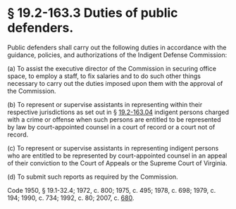 # § 19.2-163.3 Duties of public defenders.

<p>Public defenders shall carry out the following duties in accordance with the guidance, policies, and authorizations of the Indigent Defense Commission:</p><p>(a) To assist the executive director of the Commission in securing office space, to employ a staff, to fix salaries and to do such other things necessary to carry out the duties imposed upon them with the approval of the Commission.</p><p>(b) To represent or supervise assistants in representing within their respective jurisdictions as set out in § <a href='http://law.lis.virginia.gov/vacode/19.2-163.04/'>19.2-163.04</a> indigent persons charged with a crime or offense when such persons are entitled to be represented by law by court-appointed counsel in a court of record or a court not of record.</p><p>(c) To represent or supervise assistants in representing indigent persons who are entitled to be represented by court-appointed counsel in an appeal of their conviction to the Court of Appeals or the Supreme Court of Virginia.</p><p>(d) To submit such reports as required by the Commission.</p><p>Code 1950, § 19.1-32.4; 1972, c. 800; 1975, c. 495; 1978, c. 698; 1979, c. 194; 1990, c. 734; 1992, c. 80; 2007, c. <a href='http://lis.virginia.gov/cgi-bin/legp604.exe?071+ful+CHAP0680'>680</a>.</p>